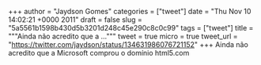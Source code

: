 
+++
author = "Jaydson Gomes"
categories = ["tweet"]
date = "Thu Nov 10 14:02:21 +0000 2011"
draft = false
slug = "5a5561b1598b430d5b3201d248c45e290c8c0c99"
tags = ["tweet"]
title = """Ainda não acredito que a ..."""
tweet = true
micro = true
tweet_url = "https://twitter.com/jaydson/status/134631986076721152"
+++
Ainda não acredito que a Microsoft comprou o domínio html5.com
